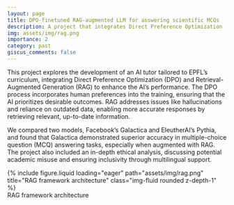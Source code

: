 ```yaml
---
layout: page
title: DPO-finetuned RAG-augmented LLM for answering scientific MCQs
description: A project that integrates Direct Preference Optimization (DPO) and Retrieval-Augmented Generation (RAG) to develop an AI tutor for EPFL’s demanding curriculum.
img: assets/img/rag.png
importance: 2
category: past
giscus_comments: false
---
```

This project explores the development of an AI tutor tailored to EPFL’s curriculum, integrating Direct Preference Optimization (DPO) and Retrieval-Augmented Generation (RAG) to enhance the AI’s performance. The DPO process incorporates human preferences into the training, ensuring that the AI prioritizes desirable outcomes. RAG addresses issues like hallucinations and reliance on outdated data, enabling more accurate responses by retrieving relevant, up-to-date information.

We compared two models, Facebook’s Galactica and EleutherAI’s Pythia, and found that Galactica demonstrated superior accuracy in multiple-choice question (MCQ) answering tasks, especially when augmented with RAG. The project also included an in-depth ethical analysis, discussing potential academic misuse and ensuring inclusivity through multilingual support.

<div class="row"> <div class="col-sm mt-3 mt-md-0"> {% include figure.liquid loading="eager" path="assets/img/rag.png" title="RAG framework architecture" class="img-fluid rounded z-depth-1" %} </div> </div> <div class="caption"> RAG framework architecture </div>
